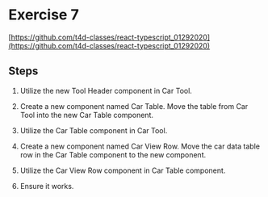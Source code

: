 # Exercise 7

[https://github.com/t4d-classes/react-typescript_01292020](https://github.com/t4d-classes/react-typescript_01292020)

## Steps

1. Utilize the new Tool Header component in Car Tool.

2. Create a new component named Car Table. Move the table from Car Tool into the new Car Table component.

3. Utilize the Car Table component in Car Tool.

4. Create a new component named Car View Row. Move the car data table row in the Car Table component to the new component.

5. Utilize the Car View Row component in Car Table component.

6. Ensure it works.